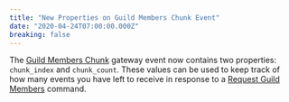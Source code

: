 ```yaml
---
title: "New Properties on Guild Members Chunk Event"
date: "2020-04-24T07:00:00.000Z"
breaking: false
---
```


The [Guild Members Chunk](#DOCS_TOPICS_GATEWAY_EVENTS/guild-members-chunk) gateway event now contains two properties: `chunk_index` and `chunk_count`. These values can be used to keep track of how many events you have left to receive in response to a [Request Guild Members](#DOCS_TOPICS_GATEWAY_EVENTS/request-guild-members) command.
